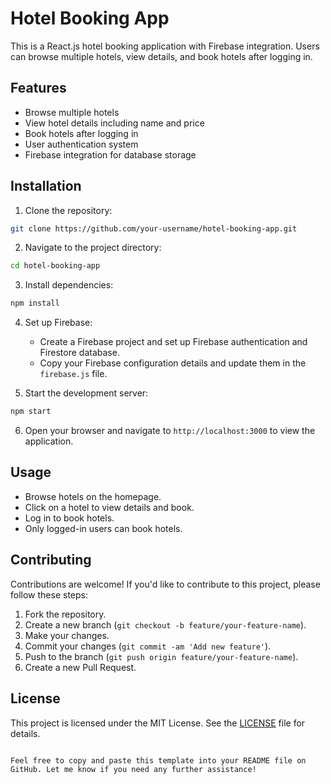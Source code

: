 # Hotel Booking App

This is a React.js hotel booking application with Firebase integration. Users can browse multiple hotels, view details, and book hotels after logging in.

## Features

- Browse multiple hotels
- View hotel details including name and price
- Book hotels after logging in
- User authentication system
- Firebase integration for database storage

## Installation

1. Clone the repository:

```bash
git clone https://github.com/your-username/hotel-booking-app.git
```

2. Navigate to the project directory:

```bash
cd hotel-booking-app
```

3. Install dependencies:

```bash
npm install
```

4. Set up Firebase:
   - Create a Firebase project and set up Firebase authentication and Firestore database.
   - Copy your Firebase configuration details and update them in the `firebase.js` file.

5. Start the development server:

```bash
npm start
```

6. Open your browser and navigate to `http://localhost:3000` to view the application.

## Usage

- Browse hotels on the homepage.
- Click on a hotel to view details and book.
- Log in to book hotels.
- Only logged-in users can book hotels.

## Contributing

Contributions are welcome! If you'd like to contribute to this project, please follow these steps:

1. Fork the repository.
2. Create a new branch (`git checkout -b feature/your-feature-name`).
3. Make your changes.
4. Commit your changes (`git commit -am 'Add new feature'`).
5. Push to the branch (`git push origin feature/your-feature-name`).
6. Create a new Pull Request.

## License

This project is licensed under the MIT License. See the [LICENSE](LICENSE) file for details.
```

Feel free to copy and paste this template into your README file on GitHub. Let me know if you need any further assistance!